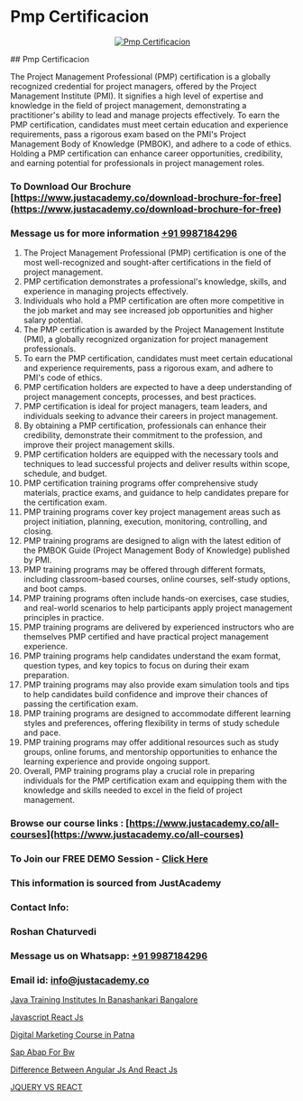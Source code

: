 # Pmp Certificacion

<p align="center">
  <a href="https://justacademy.co/course-detail/pmp-certification-training">
    <img src="https://justacademy.co/storage2/course_image/1709713463_course_image.webp" alt="Pmp Certificacion">
  </a>
</p>
## Pmp Certificacion

The Project Management Professional (PMP) certification is a globally recognized credential for project managers, offered by the Project Management Institute (PMI). It signifies a high level of expertise and knowledge in the field of project management, demonstrating a practitioner's ability to lead and manage projects effectively. To earn the PMP certification, candidates must meet certain education and experience requirements, pass a rigorous exam based on the PMI's Project Management Body of Knowledge (PMBOK), and adhere to a code of ethics. Holding a PMP certification can enhance career opportunities, credibility, and earning potential for professionals in project management roles.
### To Download Our Brochure [https://www.justacademy.co/download-brochure-for-free](https://www.justacademy.co/download-brochure-for-free)
### Message us for more information [+91 9987184296](https://api.whatsapp.com/send?phone=919987184296)
1) The Project Management Professional (PMP) certification is one of the most well-recognized and sought-after certifications in the field of project management.
2) PMP certification demonstrates a professional's knowledge, skills, and experience in managing projects effectively.
3) Individuals who hold a PMP certification are often more competitive in the job market and may see increased job opportunities and higher salary potential.
4) The PMP certification is awarded by the Project Management Institute (PMI), a globally recognized organization for project management professionals.
5) To earn the PMP certification, candidates must meet certain educational and experience requirements, pass a rigorous exam, and adhere to PMI's code of ethics.
6) PMP certification holders are expected to have a deep understanding of project management concepts, processes, and best practices.
7) PMP certification is ideal for project managers, team leaders, and individuals seeking to advance their careers in project management.
8) By obtaining a PMP certification, professionals can enhance their credibility, demonstrate their commitment to the profession, and improve their project management skills.
9) PMP certification holders are equipped with the necessary tools and techniques to lead successful projects and deliver results within scope, schedule, and budget.
10) PMP certification training programs offer comprehensive study materials, practice exams, and guidance to help candidates prepare for the certification exam.
11) PMP training programs cover key project management areas such as project initiation, planning, execution, monitoring, controlling, and closing.
12) PMP training programs are designed to align with the latest edition of the PMBOK Guide (Project Management Body of Knowledge) published by PMI.
13) PMP training programs may be offered through different formats, including classroom-based courses, online courses, self-study options, and boot camps.
14) PMP training programs often include hands-on exercises, case studies, and real-world scenarios to help participants apply project management principles in practice.
15) PMP training programs are delivered by experienced instructors who are themselves PMP certified and have practical project management experience.
16) PMP training programs help candidates understand the exam format, question types, and key topics to focus on during their exam preparation.
17) PMP training programs may also provide exam simulation tools and tips to help candidates build confidence and improve their chances of passing the certification exam.
18) PMP training programs are designed to accommodate different learning styles and preferences, offering flexibility in terms of study schedule and pace.
19) PMP training programs may offer additional resources such as study groups, online forums, and mentorship opportunities to enhance the learning experience and provide ongoing support.
20) Overall, PMP training programs play a crucial role in preparing individuals for the PMP certification exam and equipping them with the knowledge and skills needed to excel in the field of project management.

### Browse our course links : [https://www.justacademy.co/all-courses](https://www.justacademy.co/all-courses) 
### To Join our FREE DEMO Session - [Click Here](https://www.justacademy.co/register-for-course-demo)


### This information is sourced from JustAcademy
### Contact Info:
### Roshan Chaturvedi
### Message us on Whatsapp: [+91 9987184296](https://api.whatsapp.com/send?phone=919987184296)
### Email id: [info@justacademy.co](mailto:info@justacademy.co)
                
[Java Training Institutes In Banashankari Bangalore](https://www.linkedin.com/pulse/java-training-institutes-banashankari-bangalore-justacademy-mumbai-motie?trackingId=RX2ohg5lVRhC6mtgu1U3Aw%3D%3D&lipi=urn%3Ali%3Apage%3Ad_flagship3_showcase_admin%3B4hzOhjOyRsS4BMzXWRzbRw%3D%3D)

[Javascript React Js](https://www.linkedin.com/pulse/javascript-react-js-software-training-sunnyvale-uyklc?trackingId=pH1xHHfZNxmiEWMQWeTjww%3D%3D&lipi=urn%3Ali%3Apage%3Ad_flagship3_company_admin%3BuOGAPcWcQnScqXWa77%2Fzaw%3D%3D)

[Digital Marketing Course in Patna](https://medium.com/@namusn/digital-marketing-course-in-patna-24a6615275d7)

[Sap Abap For Bw](https://medium.com/@justacademytraining/sap-abap-for-bw-259fdd4975e6)

[Difference Between Angular Js And React Js](https://justacademyin.github.io/Articles/Difference-Between-Angular-Js-And-React-Js)

[JQUERY VS REACT](https://justacademyin.github.io/justacademy/jquery-vs-react)

